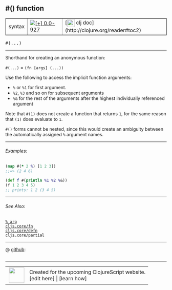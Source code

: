 ## #() function



 <table border="1">
<tr>
<td>syntax</td>
<td><a href="https://github.com/cljsinfo/cljs-api-docs/tree/0.0-927"><img valign="middle" alt="[+] 0.0-927" title="Added in 0.0-927" src="https://img.shields.io/badge/+-0.0--927-lightgrey.svg"></a> </td>
<td>
[<img height="24px" valign="middle" src="http://i.imgur.com/1GjPKvB.png"> clj doc](http://clojure.org/reader#toc2)
</td>
</tr>
</table>

<samp>#(...)</samp><br>

---


Shorthand for creating an anonymous function:

`#(...)` = `(fn [args] (...))`

Use the following to access the implicit function arguments:

- `%` or `%1` for first argument.
- `%2`, `%3` and so on for subsequent arguments
- `%&` for the rest of the arguments after the highest individually referenced argument

Note that `#(1)` does not create a function that returns `1`, for the same
reason that `(1)` does evaluate to `1`.

`#()` forms cannot be nested, since this would create an ambiguity between the
automatically assigned `%` argument names.

---

###### Examples:

```clj
(map #(* 2 %) [1 2 3])
;;=> (2 4 6)

(def f #(println %1 %2 %&))
(f 1 2 3 4 5)
;; prints: 1 2 (3 4 5)
```

---

###### See Also:

[`% arg`](syntax_arg.md)<br>
[`cljs.core/fn`](cljs.core_fn.md)<br>
[`cljs.core/defn`](cljs.core_defn.md)<br>
[`cljs.core/partial`](cljs.core_partial.md)<br>

---




 @ [github](https://github.com/clojure/clojure/blob/clojure-1.4.0/src/jvm/clojure/lang/LispReader.java#L):

```clj

```

<!--
Repo - tag - source tree - lines:

 <pre>
clojure @ clojure-1.4.0
└── src
    └── jvm
        └── clojure
            └── lang
                └── <ins>[LispReader.java:](https://github.com/clojure/clojure/blob/clojure-1.4.0/src/jvm/clojure/lang/LispReader.java#L)</ins>
</pre>

-->

---




 <table>
<tr><td>
<img valign="middle" align="right" width="48px" src="http://i.imgur.com/Hi20huC.png">
</td><td>
Created for the upcoming ClojureScript website.<br>
[edit here] | [learn how]
</td></tr></table>

[edit here]:https://github.com/cljsinfo/cljs-api-docs/blob/master/cljsdoc/syntax_function.cljsdoc
[learn how]:https://github.com/cljsinfo/cljs-api-docs/wiki/cljsdoc-files

<!--

This information was too distracting to show to readers, but I'll leave it
commented here since it is helpful to:

- pretty-print the data used to generate this document
- and show how to retrieve that data



The API data for this symbol:

```clj
{:description "Shorthand for creating an anonymous function:\n\n`#(...)` = `(fn [args] (...))`\n\nUse the following to access the implicit function arguments:\n\n- `%` or `%1` for first argument.\n- `%2`, `%3` and so on for subsequent arguments\n- `%&` for the rest of the arguments after the highest individually referenced argument\n\nNote that `#(1)` does not create a function that returns `1`, for the same\nreason that `(1)` does evaluate to `1`.\n\n`#()` forms cannot be nested, since this would create an ambiguity between the\nautomatically assigned `%` argument names.",
 :ns "syntax",
 :name "function",
 :history [["+" "0.0-927"]],
 :type "syntax",
 :related ["syntax/arg"
           "cljs.core/fn"
           "cljs.core/defn"
           "cljs.core/partial"],
 :full-name-encode "syntax_function",
 :source {:repo "clojure",
          :tag "clojure-1.4.0",
          :filename "src/jvm/clojure/lang/LispReader.java",
          :lines [nil]},
 :usage ["#(...)"],
 :examples [{:id "6a87de",
             :content "```clj\n(map #(* 2 %) [1 2 3])\n;;=> (2 4 6)\n\n(def f #(println %1 %2 %&))\n(f 1 2 3 4 5)\n;; prints: 1 2 (3 4 5)\n```"}],
 :full-name "syntax/function",
 :display "#() function",
 :clj-doc "http://clojure.org/reader#toc2"}

```

Retrieve the API data for this symbol:

```clj
;; from Clojure REPL
(require '[clojure.edn :as edn])
(-> (slurp "https://raw.githubusercontent.com/cljsinfo/cljs-api-docs/catalog/cljs-api.edn")
    (edn/read-string)
    (get-in [:symbols "syntax/function"]))
```

-->
